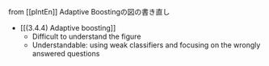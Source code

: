 
from [[pIntEn]]
Adaptive Boostingの図の書き直し
- [[(3.4.4) Adaptive boosting]]
    - Difficult to understand the figure
    - Understandable: using weak classifiers and focusing on the wrongly answered questions

